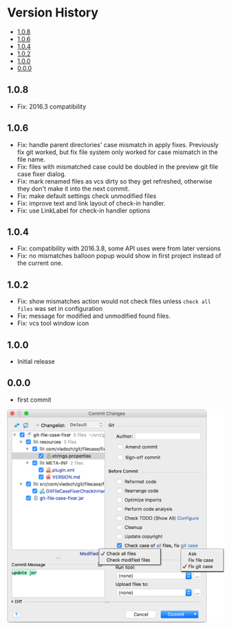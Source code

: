 # Version History

[TOC]: # " "

- [1.0.8](#108)
- [1.0.6](#106)
- [1.0.4](#104)
- [1.0.2](#102)
- [1.0.0](#100)
- [0.0.0](#000)

## 1.0.8

* Fix: 2016.3 compatibility

## 1.0.6

* Fix: handle parent directories' case mismatch in apply fixes. Previously fix git worked, but
  fix file system only worked for case mismatch in the file name.
* Fix: files with mismatched case could be doubled in the preview git file case fixer dialog.
* Fix: mark renamed files as vcs dirty so they get refreshed, otherwise they don't make it into
  the next commit.
* Fix: make default settings check unmodified files
* Fix: improve text and link layout of check-in handler.
* Fix: use LinkLabel for check-in handler options

## 1.0.4

* Fix: compatibility with 2016.3.8, some API uses were from later versions
* Fix: no mismatches balloon popup would show in first project instead of the current one.

## 1.0.2

* Fix: show mismatches action would not check files unless `check all files` was set in
  configuration
* Fix: message for modified and unmodified found files.
* Fix: vcs tool window icon

## 1.0.0

* Initial release

## 0.0.0

* first commit

![ScreenShot_CommitDialog.png](../../assets/images/ScreenShot_CommitDialog.png)
